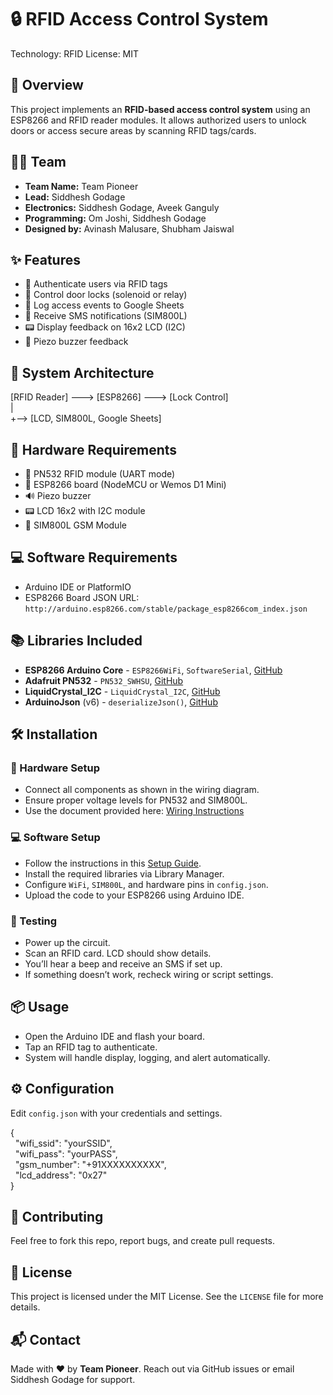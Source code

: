 <!DOCTYPE html>
<html lang="en">
<body>

<h1>🔒 RFID Access Control System</h1>
<p><span class="badge">Technology: RFID</span> <span class="badge">License: MIT</span></p>

<h2 id="overview">📌 Overview</h2>
<p>This project implements an <strong>RFID-based access control system</strong> using an ESP8266 and RFID reader modules. It allows authorized users to unlock doors or access secure areas by scanning RFID tags/cards.</p>

<h2 id="team">👨‍💻 Team</h2>
<ul>
  <li><strong>Team Name:</strong> Team Pioneer</li>
  <li><strong>Lead:</strong> Siddhesh Godage</li>
  <li><strong>Electronics:</strong> Siddhesh Godage, Aveek Ganguly</li>
  <li><strong>Programming:</strong> Om Joshi, Siddhesh Godage</li>
   <li><strong>Designed by:</strong> Avinash Malusare, Shubham Jaiswal</li></ul>

<h2 id="features">✨ Features</h2>
<ul>
  <li>🔑 Authenticate users via RFID tags</li>
  <li>🚪 Control door locks (solenoid or relay)</li>
  <li>📀 Log access events to Google Sheets</li>
  <li>📲 Receive SMS notifications (SIM800L)</li>
  <li>📟 Display feedback on 16x2 LCD (I2C)</li>
  <li>🔔 Piezo buzzer feedback</li>
</ul>

<h2 id="system-architecture">🧠 System Architecture</h2>
<div class="code">
[RFID Reader] ---> [ESP8266] ---> [Lock Control]<br>
                         |<br>
                         +--> [LCD, SIM800L, Google Sheets]
</div>

<h2 id="hardware-requirements">🔩 Hardware Requirements</h2>
<ul>
  <li>📶 PN532 RFID module (UART mode)</li>
  <li>📡 ESP8266 board (NodeMCU or Wemos D1 Mini)</li>
  <li>🔊 Piezo buzzer</li>
  <li>📟 LCD 16x2 with I2C module</li>
  <li>📲 SIM800L GSM Module</li>
</ul>

<h2 id="software-requirements">💻 Software Requirements</h2>
<ul>
  <li>Arduino IDE or PlatformIO</li>
  <li>ESP8266 Board JSON URL:<br> <code>http://arduino.esp8266.com/stable/package_esp8266com_index.json</code></li>
</ul>

<h2 id="libraries-included">📚 Libraries Included</h2>
<ul>
  <li><strong>ESP8266 Arduino Core</strong> - <code>ESP8266WiFi</code>, <code>SoftwareSerial</code>, <a href="https://github.com/esp8266/Arduino">GitHub</a></li>
  <li><strong>Adafruit PN532</strong> - <code>PN532_SWHSU</code>, <a href="https://github.com/adafruit/Adafruit-PN532">GitHub</a></li>
  <li><strong>LiquidCrystal_I2C</strong> - <code>LiquidCrystal_I2C</code>, <a href="https://github.com/marcoschwartz/LiquidCrystal_I2C">GitHub</a></li>
  <li><strong>ArduinoJson</strong> (v6) - <code>deserializeJson()</code>, <a href="https://github.com/bblanchon/ArduinoJson">GitHub</a></li>
</ul>

<h2 id="installation">🛠️ Installation</h2>

<h3>🔌 Hardware Setup</h3>
<ul>
  <li>Connect all components as shown in the wiring diagram.</li>
  <li>Ensure proper voltage levels for PN532 and SIM800L.</li>
  <li>Use the document provided here: <a href="<link-to-instructions>">Wiring Instructions</a></li>
</ul>

<h3>💻 Software Setup</h3>
<ul>
  <li>Follow the instructions in this <a href="<link-to-google-sheet>">Setup Guide</a>.</li>
  <li>Install the required libraries via Library Manager.</li>
  <li>Configure <code>WiFi</code>, <code>SIM800L</code>, and hardware pins in <code>config.json</code>.</li>
  <li>Upload the code to your ESP8266 using Arduino IDE.</li>
</ul>

<h3>🧪 Testing</h3>
<ul>
  <li>Power up the circuit.</li>
  <li>Scan an RFID card. LCD should show details.</li>
  <li>You’ll hear a beep and receive an SMS if set up.</li>
  <li>If something doesn’t work, recheck wiring or script settings.</li>
</ul>

<h2 id="usage">📦 Usage</h2>
<ul>
  <li>Open the Arduino IDE and flash your board.</li>
  <li>Tap an RFID tag to authenticate.</li>
  <li>System will handle display, logging, and alert automatically.</li>
</ul>

<h2 id="configuration">⚙️ Configuration</h2>
<p>Edit <code>config.json</code> with your credentials and settings.</p>
<div class="code">
{<br>
&nbsp;&nbsp;"wifi_ssid": "yourSSID",<br>
&nbsp;&nbsp;"wifi_pass": "yourPASS",<br>
&nbsp;&nbsp;"gsm_number": "+91XXXXXXXXXX",<br>
&nbsp;&nbsp;"lcd_address": "0x27"<br>
}
</div>

<h2 id="contributing">🤝 Contributing</h2>
<p>Feel free to fork this repo, report bugs, and create pull requests.</p>

<h2 id="license">📄 License</h2>
<p>This project is licensed under the MIT License. See the <code>LICENSE</code> file for more details.</p>

<h2 id="contact">📬 Contact</h2>
<p>Made with ❤️ by <strong>Team Pioneer</strong>. Reach out via GitHub issues or email Siddhesh Godage for support.</p>

</body>
</html>
